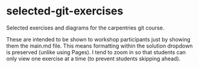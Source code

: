 # selected-git-exercises
Selected exercises and diagrams for the carpentries git course.

These are intended to be shown to workshop participants just by showing them the main.md file. This means formatting within the solution dropdown is preserved (unlike using Pages). I tend to zoom in so that students can only view one exercise at a time (to prevent students skipping ahead).
